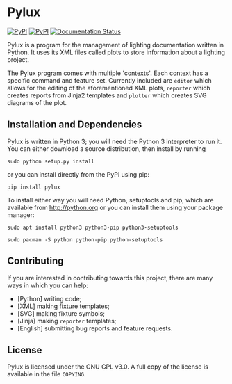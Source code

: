 Pylux
=====

[![PyPI](https://img.shields.io/pypi/v/pylux.svg)](https://pypi.python.org/pypi/pylux/)
[![PyPI](https://img.shields.io/pypi/format/pylux.svg)](https://pypi.python.org/pypi/pylux#license)
[![Documentation Status](https://readthedocs.org/projects/pylux/badge/?version=latest)](http://pylux.readthedocs.org/en/latest/?badge=latest)

Pylux is a program for the management of lighting documentation written 
in Python. It uses its XML files called plots to store information about a 
lighting project.

The Pylux program comes with multiple 'contexts'. Each context has a specific 
command and feature set. Currently included are ``editor`` which allows for the 
editing of the aforementioned XML plots, ``reporter`` which creates reports 
from Jinja2 templates and ``plotter`` which creates SVG diagrams of the plot.

Installation and Dependencies
-----------------------------

Pylux is written in Python 3; you will need the Python 3 interpreter to run it.
You can either download a source distribution, then install by running 
```
sudo python setup.py install
```
or you can install directly from the PyPI using pip: 
```
pip install pylux
```

To install either way you will need Python, setuptools and pip, which are 
available from http://python.org or you can install them using your package 
manager:
```
sudo apt install python3 python3-pip python3-setuptools
```
```
sudo pacman -S python python-pip python-setuptools
```

Contributing
------------

If you are interested in contributing towards this project, there are many ways 
in which you can help:

+ [Python] writing code;
+ [XML] making fixture templates;
+ [SVG] making fixture symbols;
+ [Jinja] making ``reporter`` templates;
+ [English] submitting bug reports and feature requests.

License
-------

Pylux is licensed under the GNU GPL v3.0. A full copy of the license is 
available in the file ``COPYING``.
